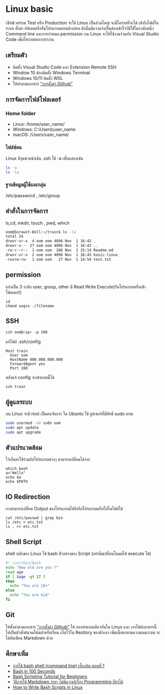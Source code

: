 # Linux basic
เซิร์ฟเวอร์บน Test หรือ Production จะใช้ Linux เป็นส่วนใหญ่ จะมีโอกาสที่จะได้ เข้าถึงไฟล์ในระบบ ตั้งค่า อัปเดตหรือรันโปรแกรมค่อนข้างบ่อย ดังนั้นมีความจำเป็นต้องเข้าใจวิธีใช้ในระดับหนึ่ง 
Command line และการกำหนด permission บน Linux จะให้ใช้งานร่วมกับ Visual Studio Code เพื่อให้ง่ายต่อการทำงาน

## เตรียมตัว
- ติดตั้ง Visual Studio Code และ Extension Remote SSH
- Window 10 ต้องติดตั้ง Windows Terminal
- Windows 10/11 ติดตั้ง WSL
- ให้ทำตามเอกสาร ["การตั้งค่า Github"](https://github.com/schooltechx/youtube/blob/main/fullstack-dev/github/Setup.md)

## การจัดการไฟล์โฟลเดอร์

### Home folder
- Linux: /home/user_name/
- Windows: C:\Users\user_name
- macOS: /Users/user_name/
### ไฟล์ซ่อน
Linux มีจุดนำหน้าเช่น .ssh ใช้ -a เพื่อแสดงเช่น 
``` bash
ls -a
ls -la 
```

### ฐานข้อมูลผู้ใช้และกลุ่ม
 /etc/password , /etc/group

## คำสั่งในการจัดการ
ls,cd, mkdir, touch , pwd, which 
```bash
oom@Sorawit-Dell:~/train$ ls -la
total 24
drwxr-xr-x  4 oom oom 4096 Nov  1 16:42 .
drwxr-x--- 27 oom oom 4096 Nov  1 16:42 ..
-rw-r--r--  1 oom oom  186 Nov  1 15:14 Readme.md
drwxr-xr-x  2 oom oom 4096 Nov  1 16:43 basic-linux
-rwxrw-rw-  1 oom oom   27 Nov  1 14:54 test.txt
```
## permission
แบ่งเป็น 3 ระดับ user, group, other
มี Read Write Execute(รันโปรแกรมหรือเข้าโฟลเดอร์)
```
id
chmod uog+x ./filename
```

## SSH
```bash
ssh oom@<ip> -p 108
```
แก้ไฟล์
.ssh/config
```
Host train
  User oom
  HostName 000.000.000.000
  ForwardAgent yes
  Port 108
```
หลังแก้ config จะเข้าแบบนี้ได้
```
ssh train
```
## ผู้ดูแลระบบ
บน Linux จะมี root เป็นคนจัดการ ใน Ubuntu ใช้ ยูสเซอร์ที่มีสิทธิ์ sudo แทน

```bash
sudo usermod -aG sudo oom
sudo apt update
sudo apt upgrade
```
## ตัวแปรแวดล้อม 
ไว้เก็บค่าใช้ร่วมกับโปรแกรมต่างๆ สามารถเปลี่ยนได้ง่าย
```
which bash
a="Hello"
echo $a
echo $PATH
```

## IO Redirection
เราสามารถเปลี่ยน Output ของโปรแกรมไปยังอีกโปรแกรมหรือใส่ในไฟล์ได้
```
cat /etc/passwd | grep bin
ls /etc > etc.txt
ls . >> etc.txt 
```
## Shell Script 
shell หลักของ Linux ใช้ bash ตัวอย่างของ Script (อย่าลืมเปลี่ยนโหมดให้ execute ได้)

```bash
#! /usr/bin/bash
echo "How old are you ?"
read age
if [ $age -gt 17 ]
then
  echo "You are 18+"
else
  echo "You are kid"
fi
```

## Git 
ให้ตั้งค่าตามเอกสาร ["การตั้งค่า Github"](https://github.com/schooltechx/youtube/blob/main/fullstack-dev/github/Setup.md) ให้ ลองทำแบบเดียวกันใน Linux และ เอาไฟล์เอกสารนี้ไปเป็นตัวตั้งต้นจดโน้ตสำหรับเรียน เก็บไว้ใน Resitory ของตัวเอง เพิ่มเนื้อหาตามความเหมาะสม จะได้หัดเขียน Markdown ด้วย

## ศึกษาเพิ่ม
- [การใช้ bash shell (command line) เบื้องต้น ตอนที่ 1](https://www.youtube.com/watch?v=USyQFCkRN8c)
- [Bash in 100 Seconds](https://www.youtube.com/watch?v=I4EWvMFj37g)
- [Bash Scripting Tutorial for Beginners](https://www.youtube.com/watch?v=tK9Oc6AEnR4)
- [วิธีการใช้ Markdown ง่ายๆ ไม่มีความรู้เรื่อง Programming ก็ทำได้](https://dev.classmethod.jp/articles/how-to-use-markdown-simply/)
- [ How to Write Bash Scripts in Linux](https://www.freecodecamp.org/news/shell-scripting-crash-course-how-to-write-bash-scripts-in-linux/)
